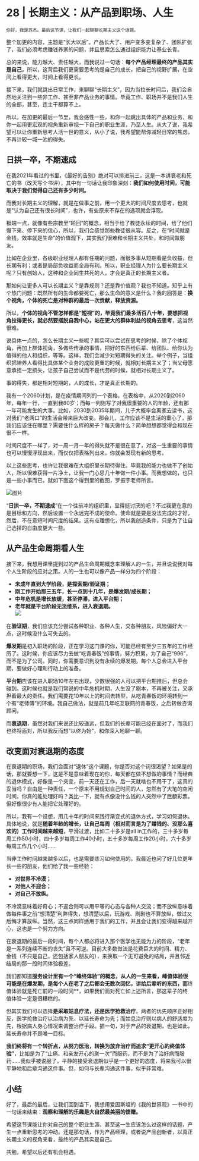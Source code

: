 # 28 | 长期主义：从产品到职场、人生

    你好，我是苏杰。最后这节课，让我们一起聊聊长期主义这个话题。

整个加更的内容，主题是“长大以后”。产品长大了、用户变多变复杂了、团队扩张了，我们必须考虑赚钱养家的问题，并且思索怎么通过组织能力让基业长青。

总的来说，能力越大、责任越大，而我说过一句话：**每个产品经理最终的产品其实是自己**。所以，这背后我们更需要思考的是自己的成长，把自己的视野扩展，在空间上看得更大，时间上看得更长。

接下来，我们就跳出日常工作，来聊聊“长期主义”，因为当拉长时间后，我们会自然地关注到一些非工作、甚至非产品业务的事情。毕竟工作、职场并不是我们人生的全部，甚至，连主干都算不上。

所以，在加更的最后一节里，我会感性一些，和你一起跳出具体的产品和业务，和你一起用更宏观的视角重新审视一下自己的职业生涯，乃至人生。从大了说，我希望可以让你重新思考人活一世的意义，从小了说，我希望能帮你减轻日常的焦虑，不再计较一城一池的得失。

## **日拱一卒，不期速成**

在我2021年看过的书里，《最好的告别》绝对可以排进前三，这是一本讲衰老和死亡的书（改天写个书评），其中有一句话让我印象深刻：**我们如何使用时间，可能取决于我们觉得自己还有多少时间。**

而我对长期主义的理解，就是在做事之前，用一个更大的时间尺度去思考，也就是“认为自己还有很长时间”，也许，有些原来不存在的选项就会浮现。

极端一点，就像有些宗教里“轮回”的概念，相当于给了教徒永续的时间，给了他们慢下来、停下来的信心，所以，我们会感觉那些教徒很从容。反之，在“时间就是金钱，效率就是生命”的价值观下，其实我们很难和长期主义共处，和时间做朋友。

比如在企业里，各级职业经理人都有任期的问题，而很多事从短期看是负收益，但长期有利；或者是局部负收益而全局有利。所以，职业经理人为什么要长期主义呢？只有创始人，这种和企业同生共死的人，才会是真正的长期主义者。

那如何让更多人可以长期主义？是靠规则？还是靠价值观？我也不知道。知乎上有个热门问题：既然所有的生命都要死亡，那么生命的意义是什么？我的回答是：**换个视角，个体的死亡是对种群的最后一次贡献，释放资源。**

所以，**个体的视角不管怎样都是“短视”的，毕竟我们最多活百八十年，要想把视角拉得更长，就必然要摆脱自我中心，站在更大的群体利益的视角去思考**，这当然很难。

说具体一点的，怎么长期主义一些呢？其实可以尝试在思考的时候，除了个体视角，再加上群体视角，多做些传承的事情，把好的东西给后辈、给团队、给你认为值得的他人和组织，等等。这样，我们会减少对短期得失的关注。举个例子，当组织把培养人看得比具体某个业务的成败更重的时候，就相对长期主义了；当父母愿意承担一定损失，让孩子自己尝试而不是代劳的时候，就相对长期主义了。

事的得失，都是相对短期的，人的成长，才是真正长期的。

我有一个2060计划，是在疫情期间列的一个表格。在表格中，从2020到2060年，每年一行，一直到我80岁；而每一列则写了对我很重要的人的年龄，还有那一年可能发生的大事。比如，2030到2035年期间，儿子大概率会离家去读书，这对我们“老两口”的生活会带来巨大改变。那会儿，工作应该不是生活的重心了，那我们应该住在哪里？需要住什么样的房子？每天做什么？简单想想都觉得会和现在很不一样。

时间尺度不一样了，对一周一月一年的得失就不是很在意了，对这一生重要的事情也可以慢慢浮现出来，而仅仅把表格列出来，你就会发现有新的思考。

以上这些思考，也许让我很难在大组织里长期待得住。毕竟我的能力也做不了创始人，所以很难获得一片净土，让我一门心思几十年做一件小事。而我想做的，也只是一些小事而已，就如下面这个得到里的截图，罗振宇老师所言。

![图片](https://static001.geekbang.org/resource/image/ff/86/ff528da1433683a51cb139d84df5f386.png?wh=1080x1979)

“**日拱一卒，不期速成**”在一个往前冲的组织里，显得挺讨厌的吧？不过我更在意的是目标和方向，然后设置一个永远完不成的使命。使命就是要是没法完成的才好，然后，不在意短时间尺度的结果。这有点理想化，所以我创造条件，只是为了让自己选择的自由度更大一些。

## 从产品生命周期看人生

接下来，我想用课里提到过的产品生命周期概念来理解人的一生，并且说说我对每个人生阶段的应对之策。人的一生也可以像产品一样分为四个阶段：

*   **未成年直到大学阶段，是探索期/验证期；**
*   **刚工作开始那三五年，长一点到十几年，是爆发期/成长期；**
*   **中年危机是增长放缓，甚至停滞，进入平台期；**
*   **老年就是平台阶段无法维系，进入衰退期。**  
    ![](https://static001.geekbang.org/resource/image/28/9c/284d53e307757f523b084671514b559c.jpg?wh=2000x1131)

在**验证期**，我们应该充分尝试各种职业、各种人生，交各种朋友，风险偏好大一点，这时候没什么可失去的。

**爆发期**是初入职场的阶段，正在学习这门课的你，可能已经有至少三五年的工作经历了。这时候，你应该尽力去做“吃青春饭”的事情，努力积累，为了自己“996”，而不是为了公司。同时，你需要意识到没有永续的爆发期，每个人总会进入平台期，要做好心理和行动上的准备。

**平台期**应该在进入职场10年左右出现，少数很强的人可以把平台期推后，但总会碰到。这时候也就是我们常说的中年危机时期，人生没了剧本，不再被关注，又承担着最大的责任。我们需要花10年以上的时间去转型，从吃青春饭的环境转到一个有“老师傅”的环境。我自己做法，就是前几年吃互联网的青春饭，之后转做咨询顾问。

而**衰退期**，虽然对我们来说还比较遥远，但我们的长辈可能已经在面对了，而我们也终将面对，所以我反而想“以终为始”，和你深入地聊一聊。

## 改变面对衰退期的态度

在衰退期的职场，我们会面对“退休”这个课题，你是否对这个词很渴望？如果是的话，那就要想一下，这是不是意味着现在的你，每天都在做不想做的事情？而经典的退休模式，好像是一个突变，前一天还在工作，后一天就啥也不用干了，这真的妥当吗？自由是一种责任，一个原来不用规划自己时间的人，忽然有了大笔的空闲时间，你真的能处理好吗？类比一下，就有点像没什么钱的人突然中了巨额彩票，但好像很少有人能把它处理好的。

所以，我有一个设想，用几十年的时间来践行渐变式的退休方式，学习如何退休。具体地说，就是**随着年龄的增长，让自己每周（相对而言是为了赚钱的、没那么喜欢的）工作时间越来越短**，平滑过渡，比如二十多岁是all in工作的，三十多岁每周工作50小时，四十多岁每周工作40小时，五十多岁每周工作20小时，六十多岁每周工作几个小时……

当非工作时间越来越多以后，也是需要练习如何使用的。我最近也问了好几位更年长一些的朋友，他们给了我一些经验：

*   **对世界不冷漠；**
*   **对他人不迎合；**
*   **对自己不放纵。**

不冷漠意味着好奇心；不迎合则可以用平等的心态与各种人交流；而不放纵意味着做每件事之前“想清楚”利弊得失，想清楚以后，玩游戏、刷剧也不算放纵，做过又后悔才算放纵。当然，这三点同样适用于我们的工作，并且会让我们变得越来越开心，这也是一个努力方向。

在衰退期的最后一段时间，每个人都必将进入那个医学也无能为力的阶段，“老年是一系列连续不断的丧失”且不可逆。目前大多数做法是花费巨大的时间、精力、金钱（不只是自己，还包括家人朋友的），来换取一个无可避免的结局，并且邻近结局的那一段时间体验极差。

我们都知道**服务设计里有一个“峰终体验”的概念，**从人的一生来看，峰值体验很可能是在爆发期**，是每个人在老了之后都会无数次回忆，讲给后辈听的东西，而**终值体验就是死亡前的一段时间\*\*，如果我们面对死亡如上述所言，那这辈子的终值体验一定是很糟糕的。

但其实我们可以选择**是采取姑息疗法，还是医学抢救治疗**。两者的优先顺序正好相反，医学抢救治疗以治病为先，以延长寿命为先；而姑息治疗则以病人的舒适度为先，根据病人身心情况来调整治疗手段。插一句，对于产品的衰退期，也是如此，延长寿命并不是唯一目标。

**我们终将有一个转折点，从努力医治，转换为放弃治疗而追求“更开心的终值体验”**，比如是为了“止痛、和亲友开心的聚一次”而服药，而不是为了治好病而服药……我似乎被说服了，平静的接受衰退期似乎是一个更好的态度，将来我可以很平静地和后辈沟通这件事。但，如何与长辈沟通这件事，似乎非常难。

## 小结

好了，最后的最后，让我们回到当下，我想用爱因斯坦的《我的世界观》一书中的一句话来结束：**观察和理解的乐趣是大自然最美丽的馈赠。**

希望这节课能让你对自己的整个职业生涯、甚至这一生应该怎么过这样的话题，产生一点重新思考的冲动。还是那句话，作为产品经理，或者说产品创新者，以真正长期主义的视角来看，最终的产品其实是自己。

共勉，希望以后还有机会相遇。
    